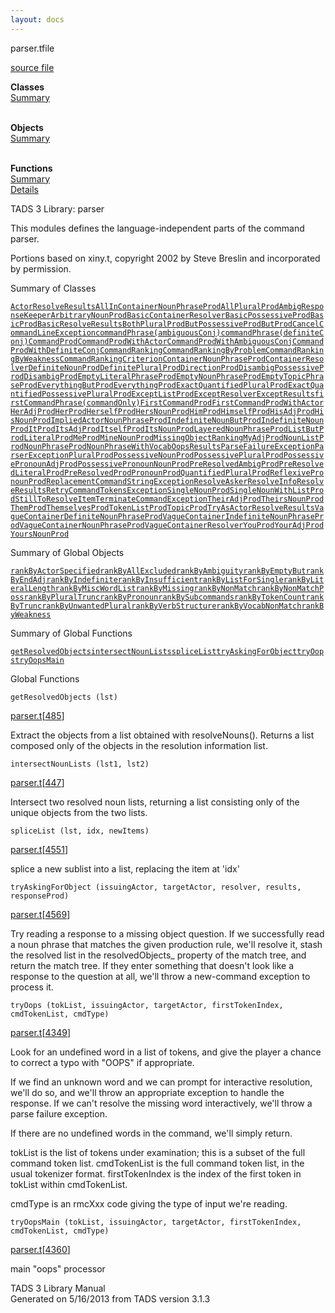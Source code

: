 ```yaml
---
layout: docs
---
```

<span class="title">parser.t</span><span class="type">file</span>

[source file](../source/parser.t.html)

**Classes**  
[Summary](#_ClassSummary_)  
 

**Objects**  
[Summary](#_ObjectSummary_)  
 

**Functions**  
[Summary](#_FunctionSummary_)  
[Details](#_Functions_)

<div class="fdesc">

TADS 3 Library: parser

This modules defines the language-independent parts of the command
parser.

Portions based on xiny.t, copyright 2002 by Steve Breslin and
incorporated by permission.

</div>

<span id="_ClassSummary_"></span>

<div class="mjhd">

<span class="hdln">Summary of Classes</span>  

</div>

[`ActorResolveResults`](../object/ActorResolveResults.html)[`AllInContainerNounPhraseProd`](../object/AllInContainerNounPhraseProd.html)[`AllPluralProd`](../object/AllPluralProd.html)[`AmbigResponseKeeper`](../object/AmbigResponseKeeper.html)[`ArbitraryNounProd`](../object/ArbitraryNounProd.html)[`BasicContainerResolver`](../object/BasicContainerResolver.html)[`BasicPossessiveProd`](../object/BasicPossessiveProd.html)[`BasicProd`](../object/BasicProd.html)[`BasicResolveResults`](../object/BasicResolveResults.html)[`BothPluralProd`](../object/BothPluralProd.html)[`ButPossessiveProd`](../object/ButPossessiveProd.html)[`ButProd`](../object/ButProd.html)[`CancelCommandLineException`](../object/CancelCommandLineException.html)[`commandPhrase(ambiguousConj)`](../object/commandPhrase(ambiguousConj).html)[`commandPhrase(definiteConj)`](../object/commandPhrase(definiteConj).html)[`CommandProd`](../object/CommandProd.html)[`CommandProdWithActor`](../object/CommandProdWithActor.html)[`CommandProdWithAmbiguousConj`](../object/CommandProdWithAmbiguousConj.html)[`CommandProdWithDefiniteConj`](../object/CommandProdWithDefiniteConj.html)[`CommandRanking`](../object/CommandRanking.html)[`CommandRankingByProblem`](../object/CommandRankingByProblem.html)[`CommandRankingByWeakness`](../object/CommandRankingByWeakness.html)[`CommandRankingCriterion`](../object/CommandRankingCriterion.html)[`ContainerNounPhraseProd`](../object/ContainerNounPhraseProd.html)[`ContainerResolver`](../object/ContainerResolver.html)[`DefiniteNounProd`](../object/DefiniteNounProd.html)[`DefinitePluralProd`](../object/DefinitePluralProd.html)[`DirectionProd`](../object/DirectionProd.html)[`DisambigPossessiveProd`](../object/DisambigPossessiveProd.html)[`DisambigProd`](../object/DisambigProd.html)[`EmptyLiteralPhraseProd`](../object/EmptyLiteralPhraseProd.html)[`EmptyNounPhraseProd`](../object/EmptyNounPhraseProd.html)[`EmptyTopicPhraseProd`](../object/EmptyTopicPhraseProd.html)[`EverythingButProd`](../object/EverythingButProd.html)[`EverythingProd`](../object/EverythingProd.html)[`ExactQuantifiedPluralProd`](../object/ExactQuantifiedPluralProd.html)[`ExactQuantifiedPossessivePluralProd`](../object/ExactQuantifiedPossessivePluralProd.html)[`ExceptListProd`](../object/ExceptListProd.html)[`ExceptResolver`](../object/ExceptResolver.html)[`ExceptResults`](../object/ExceptResults.html)[`firstCommandPhrase(commandOnly)`](../object/firstCommandPhrase(commandOnly).html)[`FirstCommandProd`](../object/FirstCommandProd.html)[`FirstCommandProdWithActor`](../object/FirstCommandProdWithActor.html)[`HerAdjProd`](../object/HerAdjProd.html)[`HerProd`](../object/HerProd.html)[`HerselfProd`](../object/HerselfProd.html)[`HersNounProd`](../object/HersNounProd.html)[`HimProd`](../object/HimProd.html)[`HimselfProd`](../object/HimselfProd.html)[`HisAdjProd`](../object/HisAdjProd.html)[`HisNounProd`](../object/HisNounProd.html)[`ImpliedActorNounPhraseProd`](../object/ImpliedActorNounPhraseProd.html)[`IndefiniteNounButProd`](../object/IndefiniteNounButProd.html)[`IndefiniteNounProd`](../object/IndefiniteNounProd.html)[`ItProd`](../object/ItProd.html)[`ItsAdjProd`](../object/ItsAdjProd.html)[`ItselfProd`](../object/ItselfProd.html)[`ItsNounProd`](../object/ItsNounProd.html)[`LayeredNounPhraseProd`](../object/LayeredNounPhraseProd.html)[`ListButProd`](../object/ListButProd.html)[`LiteralProd`](../object/LiteralProd.html)[`MeProd`](../object/MeProd.html)[`MineNounProd`](../object/MineNounProd.html)[`MissingObjectRanking`](../object/MissingObjectRanking.html)[`MyAdjProd`](../object/MyAdjProd.html)[`NounListProd`](../object/NounListProd.html)[`NounPhraseProd`](../object/NounPhraseProd.html)[`NounPhraseWithVocab`](../object/NounPhraseWithVocab.html)[`OopsResults`](../object/OopsResults.html)[`ParseFailureException`](../object/ParseFailureException.html)[`ParserException`](../object/ParserException.html)[`PluralProd`](../object/PluralProd.html)[`PossessiveNounProd`](../object/PossessiveNounProd.html)[`PossessivePluralProd`](../object/PossessivePluralProd.html)[`PossessivePronounAdjProd`](../object/PossessivePronounAdjProd.html)[`PossessivePronounNounProd`](../object/PossessivePronounNounProd.html)[`PreResolvedAmbigProd`](../object/PreResolvedAmbigProd.html)[`PreResolvedLiteralProd`](../object/PreResolvedLiteralProd.html)[`PreResolvedProd`](../object/PreResolvedProd.html)[`PronounProd`](../object/PronounProd.html)[`QuantifiedPluralProd`](../object/QuantifiedPluralProd.html)[`ReflexivePronounProd`](../object/ReflexivePronounProd.html)[`ReplacementCommandStringException`](../object/ReplacementCommandStringException.html)[`ResolveAsker`](../object/ResolveAsker.html)[`ResolveInfo`](../object/ResolveInfo.html)[`ResolveResults`](../object/ResolveResults.html)[`RetryCommandTokensException`](../object/RetryCommandTokensException.html)[`SingleNounProd`](../object/SingleNounProd.html)[`SingleNounWithListProd`](../object/SingleNounWithListProd.html)[`StillToResolveItem`](../object/StillToResolveItem.html)[`TerminateCommandException`](../object/TerminateCommandException.html)[`TheirAdjProd`](../object/TheirAdjProd.html)[`TheirsNounProd`](../object/TheirsNounProd.html)[`ThemProd`](../object/ThemProd.html)[`ThemselvesProd`](../object/ThemselvesProd.html)[`TokenListProd`](../object/TokenListProd.html)[`TopicProd`](../object/TopicProd.html)[`TryAsActorResolveResults`](../object/TryAsActorResolveResults.html)[`VagueContainerDefiniteNounPhraseProd`](../object/VagueContainerDefiniteNounPhraseProd.html)[`VagueContainerIndefiniteNounPhraseProd`](../object/VagueContainerIndefiniteNounPhraseProd.html)[`VagueContainerNounPhraseProd`](../object/VagueContainerNounPhraseProd.html)[`VagueContainerResolver`](../object/VagueContainerResolver.html)[`YouProd`](../object/YouProd.html)[`YourAdjProd`](../object/YourAdjProd.html)[`YoursNounProd`](../object/YoursNounProd.html)
<span id="_ObjectSummary_"></span>

<div class="mjhd">

<span class="hdln">Summary of Global Objects</span>  

</div>

[`rankByActorSpecified`](../object/rankByActorSpecified.html)[`rankByAllExcluded`](../object/rankByAllExcluded.html)[`rankByAmbiguity`](../object/rankByAmbiguity.html)[`rankByEmptyBut`](../object/rankByEmptyBut.html)[`rankByEndAdj`](../object/rankByEndAdj.html)[`rankByIndefinite`](../object/rankByIndefinite.html)[`rankByInsufficient`](../object/rankByInsufficient.html)[`rankByListForSingle`](../object/rankByListForSingle.html)[`rankByLiteralLength`](../object/rankByLiteralLength.html)[`rankByMiscWordList`](../object/rankByMiscWordList.html)[`rankByMissing`](../object/rankByMissing.html)[`rankByNonMatch`](../object/rankByNonMatch.html)[`rankByNonMatchPoss`](../object/rankByNonMatchPoss.html)[`rankByPluralTrunc`](../object/rankByPluralTrunc.html)[`rankByPronoun`](../object/rankByPronoun.html)[`rankBySubcommands`](../object/rankBySubcommands.html)[`rankByTokenCount`](../object/rankByTokenCount.html)[`rankByTrunc`](../object/rankByTrunc.html)[`rankByUnwantedPlural`](../object/rankByUnwantedPlural.html)[`rankByVerbStructure`](../object/rankByVerbStructure.html)[`rankByVocabNonMatch`](../object/rankByVocabNonMatch.html)[`rankByWeakness`](../object/rankByWeakness.html)
<span id="FunctionSummary_"></span>

<div class="mjhd">

<span class="hdln">Summary of Global Functions</span>  

</div>

[`getResolvedObjects`](#getResolvedObjects)[`intersectNounLists`](#intersectNounLists)[`spliceList`](#spliceList)[`tryAskingForObject`](#tryAskingForObject)[`tryOops`](#tryOops)[`tryOopsMain`](#tryOopsMain)

<span id="_Functions_"></span>

<div class="mjhd">

<span class="hdln">Global Functions</span>  

</div>

<span id="getResolvedObjects"></span>

`getResolvedObjects (lst)`

[parser.t](../file/parser.t.html)\[[485](../source/parser.t.html#485)\]

<div class="desc">

Extract the objects from a list obtained with resolveNouns(). Returns a
list composed only of the objects in the resolution information list.

</div>

<span id="intersectNounLists"></span>

`intersectNounLists (lst1, lst2)`

[parser.t](../file/parser.t.html)\[[447](../source/parser.t.html#447)\]

<div class="desc">

Intersect two resolved noun lists, returning a list consisting only of
the unique objects from the two lists.

</div>

<span id="spliceList"></span>

`spliceList (lst, idx, newItems)`

[parser.t](../file/parser.t.html)\[[4551](../source/parser.t.html#4551)\]

<div class="desc">

splice a new sublist into a list, replacing the item at 'idx'

</div>

<span id="tryAskingForObject"></span>

`tryAskingForObject (issuingActor, targetActor, resolver, results, responseProd)`

[parser.t](../file/parser.t.html)\[[4569](../source/parser.t.html#4569)\]

<div class="desc">

Try reading a response to a missing object question. If we successfully
read a noun phrase that matches the given production rule, we'll resolve
it, stash the resolved list in the resolvedObjects\_ property of the
match tree, and return the match tree. If they enter something that
doesn't look like a response to the question at all, we'll throw a
new-command exception to process it.

</div>

<span id="tryOops"></span>

`tryOops (tokList, issuingActor, targetActor, firstTokenIndex, cmdTokenList, cmdType)`

[parser.t](../file/parser.t.html)\[[4349](../source/parser.t.html#4349)\]

<div class="desc">

Look for an undefined word in a list of tokens, and give the player a
chance to correct a typo with "OOPS" if appropriate.

If we find an unknown word and we can prompt for interactive resolution,
we'll do so, and we'll throw an appropriate exception to handle the
response. If we can't resolve the missing word interactively, we'll
throw a parse failure exception.

If there are no undefined words in the command, we'll simply return.

tokList is the list of tokens under examination; this is a subset of the
full command token list. cmdTokenList is the full command token list, in
the usual tokenizer format. firstTokenIndex is the index of the first
token in tokList within cmdTokenList.

cmdType is an rmcXxx code giving the type of input we're reading.

</div>

<span id="tryOopsMain"></span>

`tryOopsMain (tokList, issuingActor, targetActor, firstTokenIndex, cmdTokenList, cmdType)`

[parser.t](../file/parser.t.html)\[[4360](../source/parser.t.html#4360)\]

<div class="desc">

main "oops" processor

</div>

<div class="ftr">

TADS 3 Library Manual  
Generated on 5/16/2013 from TADS version 3.1.3

</div>
